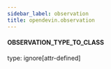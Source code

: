 ```yaml
---
sidebar_label: observation
title: opendevin.observation
---
```


#### OBSERVATION\_TYPE\_TO\_CLASS

type: ignore[attr-defined]

